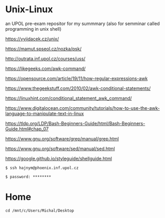 # Unix-Linux
  an UPOL pre-exam repositor for my summmary (also for semminar called programming in unix shell)
  
  https://vyjidacek.cz/unix/
  
  https://mamut.spseol.cz/nozka/psk/
  
  http://outrata.inf.upol.cz/courses/uss/
  
  https://likegeeks.com/awk-command/

  https://opensource.com/article/19/11/how-regular-expressions-awk
  
  https://www.thegeekstuff.com/2010/02/awk-conditional-statements/
  
  https://linuxhint.com/conditional_statement_awk_command/
  
  https://www.digitalocean.com/community/tutorials/how-to-use-the-awk-language-to-manipulate-text-in-linux
  
  https://tldp.org/LDP/Bash-Beginners-Guide/html/Bash-Beginners-Guide.html#chap_07
  
  https://www.gnu.org/software/grep/manual/grep.html
  
  https://www.gnu.org/software/sed/manual/sed.html
  
  https://google.github.io/styleguide/shellguide.html
  
    $ ssh hajnym@phoenix.inf.upol.cz
  
    $ password: ********
    
# Home

    cd /mnt/c/Users/Michal/Desktop
